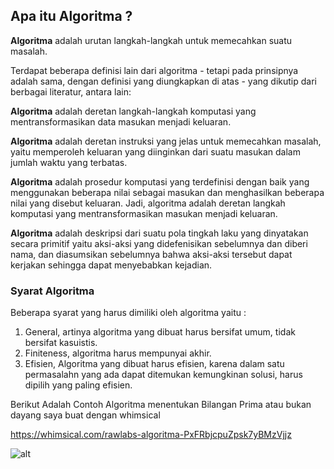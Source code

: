## Apa itu Algoritma ?

**Algoritma** adalah urutan langkah-langkah untuk memecahkan suatu masalah.

Terdapat beberapa definisi lain dari algoritma - tetapi pada prinsipnya adalah sama, dengan definisi yang diungkapkan di atas - yang dikutip dari berbagai literatur, antara lain:

**Algoritma** adalah deretan langkah-langkah komputasi yang mentransformasikan data masukan menjadi keluaran.

**Algoritma** adalah deretan instruksi yang jelas untuk memecahkan masalah, yaitu memperoleh keluaran yang diinginkan dari suatu masukan dalam jumlah waktu yang terbatas.

**Algoritma** adalah prosedur komputasi yang terdefinisi dengan baik yang menggunakan beberapa nilai sebagai masukan dan menghasilkan beberapa nilai yang disebut keluaran. Jadi, algoritma adalah deretan langkah komputasi yang mentransformasikan masukan menjadi keluaran.

**Algoritma** adalah deskripsi dari suatu pola tingkah laku yang dinyatakan secara primitif yaitu aksi-aksi yang didefenisikan sebelumnya dan diberi nama, dan diasumsikan sebelumnya bahwa aksi-aksi tersebut dapat kerjakan sehingga dapat menyebabkan kejadian.


### Syarat Algoritma ###

Beberapa syarat yang harus dimiliki oleh algoritma yaitu :

1. General, artinya algoritma yang dibuat harus bersifat umum, tidak bersifat kasuistis.
2. Finiteness, algoritma harus mempunyai akhir.
3. Efisien, Algoritma yang dibuat harus efisien, karena dalam satu permasalahn yang ada dapat ditemukan kemungkinan solusi, harus dipilih yang paling efisien.

Berikut Adalah Contoh Algoritma menentukan Bilangan Prima atau bukan dayang saya buat dengan whimsical 

https://whimsical.com/rawlabs-algoritma-PxFRbjcpuZpsk7yBMzVjjz

![alt](https://https://github.com/onowdev/RawlabsAcademy_AgusSgn/blob/main/02Algoritma/Images/Bilangan%20Prima%20dan%20Non%20Prima.png)
